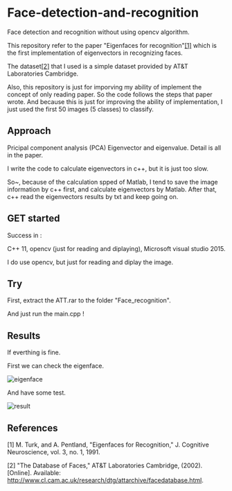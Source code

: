 # Face-detection-and-recognition
Face detection and recognition without using opencv algorithm.

This repository refer to the paper "Eigenfaces for recognition"[[1]](http://www.face-rec.org/algorithms/pca/jcn.pdf)  which is the first implementation of eigenvectors in recognizing faces.

The dataset[[2]](https://www.cl.cam.ac.uk/research/dtg/attarchive/facedatabase.html) that I used is a simple dataset provided by AT&T Laboratories Cambridge. 

Also, this repository is just for imporving my ability of implement the concept of only reading paper. So the code follows the steps that paper wrote. And because this is just for improving the ability of implementation, I just used the first 50 images (5 classes) to classify.

## Approach 

Pricipal component analysis (PCA)
Eigenvector and eigenvalue.
Detail is all in the paper.

I write the code to calculate eigenvectors in c++, but it is just too slow.

So~, because of the calculation spped of Matlab, I tend to save the image information by c++ first, and calculate eigenvectors by Matlab. After that, c++ read the eigenvectors results by txt and keep going on.




## GET started

Success in :

C++ 11, opencv (just for reading and diplaying), Microsoft visual studio 2015.

I do use opencv, but just for reading and diplay the image.

## Try 

First, extract the ATT.rar to the folder "Face_recognition".

And just run the main.cpp !

## Results

If everthing is fine.

First we can check the eigenface.

![eigenface](https://raw.githubusercontent.com/yoyotv/Face-detection-and-recognition/master/Face_recognition/Eigenface.jpg)

And have some test.

![result](https://raw.githubusercontent.com/yoyotv/Face-detection-and-recognition/master/figures/result.JPG)


## References


[1] M. Turk, and A. Pentland, "Eigenfaces for Recognition," J. Cognitive Neuroscience, vol. 3, no. 1, 1991.

[2] "The Database of Faces," AT&T Laboratories Cambridge, (2002). [Online]. Available: http://www.cl.cam.ac.uk/research/dtg/attarchive/facedatabase.html.
